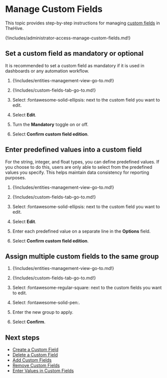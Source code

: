 # Manage Custom Fields

This topic provides step-by-step instructions for managing [custom fields](../custom-fields/about-custom-fields.md) in TheHive.

{!includes/administrator-access-manage-custom-fields.md!}

## Set a custom field as mandatory or optional

It is recommended to set a custom field as mandatory if it is used in dashboards or any automation workflow.

1. {!includes/entities-management-view-go-to.md!}

2. {!includes/custom-fields-tab-go-to.md!}

3. Select :fontawesome-solid-ellipsis: next to the custom field you want to edit.

4. Select **Edit**.

5. Turn the **Mandatory** toggle on or off.

6. Select **Confirm custom field edition**.

## Enter predefined values into a custom field

For the string, integer, and float types, you can define predefined values. If you choose to do this, users are only able to select from the predefined values you specify. This helps maintain data consistency for reporting purposes.

1. {!includes/entities-management-view-go-to.md!}

2. {!includes/custom-fields-tab-go-to.md!}

3. Select :fontawesome-solid-ellipsis: next to the custom field you want to edit.

4. Select **Edit**.

5. Enter each predefined value on a separate line in the **Options** field.

6. Select **Confirm custom field edition**.

## Assign multiple custom fields to the same group

1. {!includes/entities-management-view-go-to.md!}

2. {!includes/custom-fields-tab-go-to.md!}

3. Select :fontawesome-regular-square: next to the custom fields you want to edit.

4. Select :fontawesome-solid-pen:.

5. Enter the new group to apply.

6. Select **Confirm**.

<h2>Next steps</h2>

* [Create a Custom Field](create-a-custom-field.md)
* [Delete a Custom Field](delete-a-custom-field.md)
* [Add Custom Fields](../../user-guides/analyst-corner/cases/custom-fields/add-custom-fields.md)
* [Remove Custom Fields](../../user-guides/analyst-corner/cases/custom-fields/remove-custom-fields.md)
* [Enter Values in Custom Fields](../../user-guides/analyst-corner/cases/custom-fields/enter-values-in-custom-fields.md)
